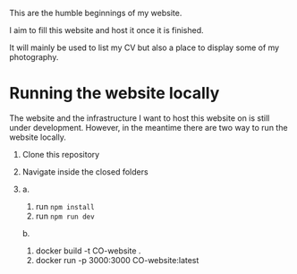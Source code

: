 This are the humble beginnings of my website.

I aim to fill this website and host it once it is finished.

It will mainly be used to list my CV but also a place to display some of my photography.


# Running the website locally

The website and the infrastructure I want to host this website on is still under development. However, in the meantime there are two way to run the website locally.

1. Clone this repository 

2. Navigate inside the closed folders

3.
    a. 
    1. run ```npm install```
    2. run ```npm run dev```

    b.
    1. docker build -t CO-website .    
    2. docker run -p 3000:3000 CO-website:latest
